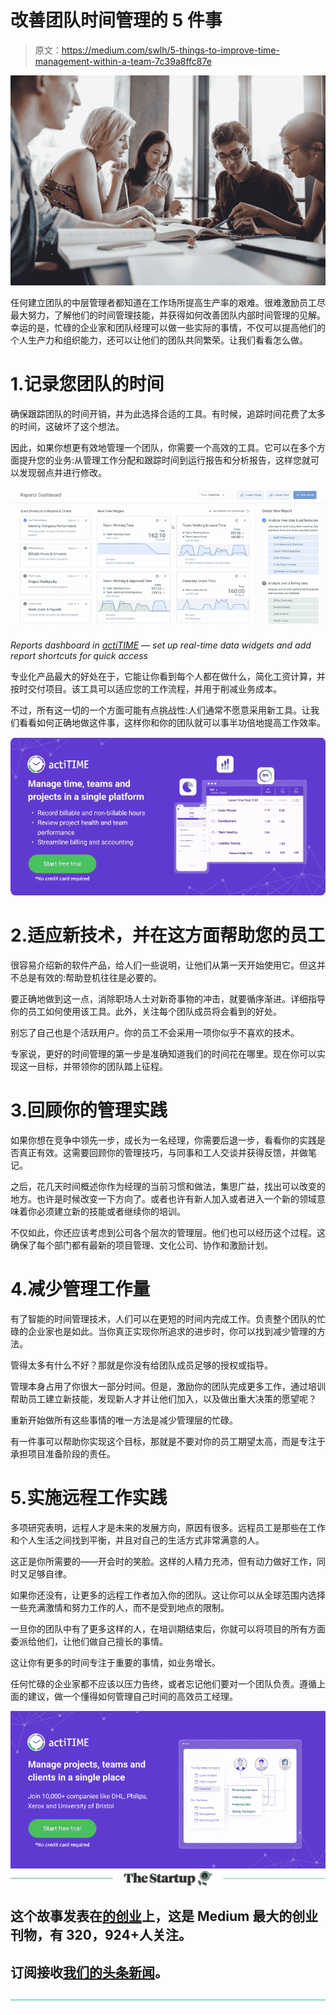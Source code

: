 # 改善团队时间管理的 5 件事

> 原文：<https://medium.com/swlh/5-things-to-improve-time-management-within-a-team-7c39a8ffc87e>

![](img/930b0a4e3232e614e3b06e447d39fe1e.png)

任何建立团队的中层管理者都知道在工作场所提高生产率的艰难。很难激励员工尽最大努力，了解他们的时间管理技能，并获得如何改善团队内部时间管理的见解。幸运的是，忙碌的企业家和团队经理可以做一些实际的事情，不仅可以提高他们的个人生产力和组织能力，还可以让他们的团队共同繁荣。让我们看看怎么做。

# 1.记录您团队的时间

确保跟踪团队的时间开销，并为此选择合适的工具。有时候，追踪时间花费了太多的时间，这破坏了这个想法。

因此，如果你想更有效地管理一个团队，你需要一个高效的工具。它可以在多个方面提升您的业务:从管理工作分配和跟踪时间到运行报告和分析报告，这样您就可以发现弱点并进行修改。

![](img/28d78cc6640fc00bf3d1e3ba4a6237f0.png)

*Reports dashboard in* [*actiTIME*](https://www.actitime.com/) *— set up real-time data widgets
and add report shortcuts for quick access*

专业化产品最大的好处在于，它能让你看到每个人都在做什么，简化工资计算，并按时交付项目。该工具可以适应您的工作流程，并用于削减业务成本。

不过，所有这一切的一个方面可能有点挑战性:人们通常不愿意采用新工具。让我们看看如何正确地做这件事，这样你和你的团队就可以事半功倍地提高工作效率。

[![](img/64b94b5209ef8fa898bc6941a4992cbd.png)](https://www.actitime.com/?utm_source=Medium&utm_medium=Syndication&utm_content=NewBanner)

# 2.适应新技术，并在这方面帮助您的员工

很容易介绍新的软件产品，给人们一些说明，让他们从第一天开始使用它。但这并不总是有效的:帮助登机往往是必要的。

要正确地做到这一点，消除职场人士对新奇事物的冲击，就要循序渐进。详细指导你的员工如何使用该工具。此外，关注每个团队成员将会看到的好处。

别忘了自己也是个活跃用户。你的员工不会采用一项你似乎不喜欢的技术。

专家说，更好的时间管理的第一步是准确知道我们的时间花在哪里。现在你可以实现这一目标，并带领你的团队踏上征程。

# 3.回顾你的管理实践

如果你想在竞争中领先一步，成长为一名经理，你需要后退一步，看看你的实践是否真正有效。这需要回顾你的管理技巧，与同事和工人交谈并获得反馈，并做笔记。

之后，花几天时间概述你作为经理的当前习惯和做法，集思广益，找出可以改变的地方。也许是时候改变一下方向了。或者也许有新人加入或者进入一个新的领域意味着你必须建立新的技能或者继续你的培训。

不仅如此，你还应该考虑到公司各个层次的管理层。他们也可以经历这个过程。这确保了每个部门都有最新的项目管理、文化公司、协作和激励计划。

# 4.减少管理工作量

有了智能的时间管理技术，人们可以在更短的时间内完成工作。负责整个团队的忙碌的企业家也是如此。当你真正实现你所追求的进步时，你可以找到减少管理的方法。

管得太多有什么不好？那就是你没有给团队成员足够的授权或指导。

管理本身占用了你很大一部分时间。但是，激励你的团队完成更多工作，通过培训帮助员工建立新技能，发现新人才并让他们加入，以及做出重大决策的愿望呢？

重新开始做所有这些事情的唯一方法是减少管理层的忙碌。

有一件事可以帮助你实现这个目标，那就是不要对你的员工期望太高，而是专注于承担项目准备阶段的责任。

# 5.实施远程工作实践

多项研究表明，远程人才是未来的发展方向，原因有很多。远程员工是那些在工作和个人生活之间找到平衡，并且对自己的生活方式非常满意的人。

这正是你所需要的——开会时的笑脸。这样的人精力充沛，但有动力做好工作，同时又足够自律。

如果你还没有，让更多的远程工作者加入你的团队。这让你可以从全球范围内选择一些充满激情和努力工作的人，而不是受到地点的限制。

一旦你的团队中有了更多这样的人，在培训期结束后，你就可以将项目的所有方面委派给他们，让他们做自己擅长的事情。

这让你有更多的时间专注于重要的事情，如业务增长。

任何忙碌的企业家都不应该以压力告终，或者忘记他们要对一个团队负责。遵循上面的建议，做一个懂得如何管理自己时间的高效员工经理。

[![](img/46dd2e860294b15c0841a24860c4f15d.png)](https://www.actitime.com/?utm_source=Medium&utm_medium=Syndication&utm_content=NewBanner)[![](img/308a8d84fb9b2fab43d66c117fcc4bb4.png)](https://medium.com/swlh)

## 这个故事发表在[的创业](https://medium.com/swlh)上，这是 Medium 最大的创业刊物，有 320，924+人关注。

## 订阅接收[我们的头条新闻](http://growthsupply.com/the-startup-newsletter/)。

[![](img/b0164736ea17a63403e660de5dedf91a.png)](https://medium.com/swlh)